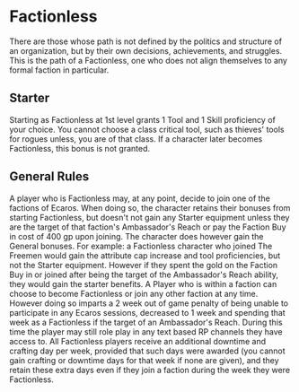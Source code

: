 Factionless
===========

There are those whose path is not defined by the politics and structure of an organization, but by their own decisions, achievements, and struggles. This is the path of a Factionless, one who does not align themselves to any formal faction in particular. 

Starter
-------

 Starting as Factionless at 1st level grants 1 Tool and 1 Skill proficiency of your choice. You cannot choose a class critical tool, such as thieves' tools for rogues unless, you are of that class. If a character later becomes Factionless, this bonus is not granted. 

General Rules
-------------

 A player who is Factionless may, at any point, decide to join one of the factions of Ecaros. When doing so, the character retains their bonuses from starting Factionless, but doesn't not gain any Starter equipment unless they are the target of that faction's Ambassador's Reach or pay the Faction Buy in cost of 400 gp upon joining. The character does however gain the General bonuses.  For example: a Factionless character who joined The Freemen would gain the attribute cap increase and tool proficiencies, but not the Starter equipment. However if they spent the gold on the Faction Buy in or joined after being the target of the Ambassador's Reach ability, they would gain the starter benefits.  A Player who is within a faction can choose to become Factionless or join any other faction at any time. However doing so imparts a 2 week out of game penalty of being unable to participate in any Ecaros sessions, decreased to 1 week and spending that week as a Factionless if the target of an Ambassador's Reach. During this time the player may still role play in any text based RP channels they have access to.  All Factionless players receive an additional downtime and crafting day per week, provided that such days were awarded (you cannot gain crafting or downtime days for that week if none are given), and they retain these extra days even if they join a faction during the week they were Factionless.
